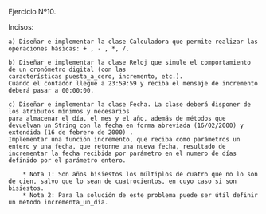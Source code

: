 Ejercicio Nº10.

Incisos:


    a) Diseñar e implementar la clase Calculadora que permite realizar las operaciones básicas: + , - , *, /.

    b) Diseñar e implementar la clase Reloj que simule el comportamiento de un cronómetro digital (con las
    características puesta_a_cero, incremento, etc.). 
    Cuando el contador llegue a 23:59:59 y reciba el mensaje de incremento deberá pasar a 00:00:00.

    c) Diseñar e implementar la clase Fecha. La clase deberá disponer de los atributos mínimos y necesarios
    para almacenar el día, el mes y el año, además de métodos que devuelvan un String con la fecha en forma abreviada (16/02/2000) y extendida (16 de febrero de 2000) . 
    Implementar una función incremento, que reciba como parámetros un entero y una fecha, que retorne una nueva fecha, resultado de incrementar la fecha recibida por parámetro en el numero de días definido por el parámetro entero.

        * Nota 1: Son años bisiestos los múltiplos de cuatro que no lo son de cien, salvo que lo sean de cuatrocientos, en cuyo caso si son bisiestos.
        * Nota 2: Para la solución de este problema puede ser útil definir un método incrementa_un_dia.
